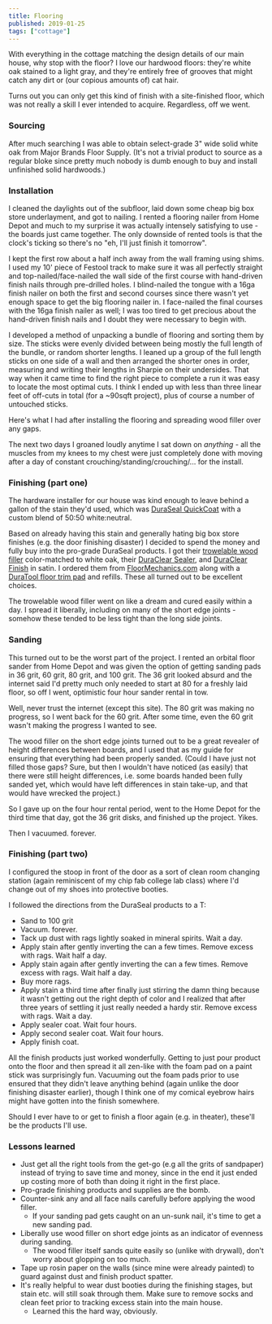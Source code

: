 ```yaml
---
title: Flooring
published: 2019-01-25
tags: ["cottage"]
---
```


With everything in the cottage matching the design details of our main house, why stop with the floor?
I love our hardwood floors: they're white oak stained to a light gray, and they're entirely free of grooves
that might catch any dirt or (our copious amounts of) cat hair.

Turns out you can only get this kind of finish with a site-finished floor, which was not really a skill I ever intended to acquire.
Regardless, off we went.

### Sourcing

After much searching I was able to obtain select-grade 3" wide solid white oak from Major Brands Floor Supply.
(It's not a trivial product to source as a regular bloke since pretty much nobody is dumb enough to buy and install
unfinished solid hardwoods.)

### Installation

I cleaned the daylights out of the subfloor, laid down some cheap big box store underlayment, and got to nailing.
I rented a flooring nailer from Home Depot and much to my surprise it was actually intensely satisfying to use -
the boards just came together.
The only downside of rented tools is that the clock's ticking so there's no "eh, I'll just finish it tomorrow".

I kept the first row about a half inch away from the wall framing using shims. I used my 10' piece of Festool track
to make sure it was all perfectly straight and top-nailed/face-nailed the wall side of the first course with hand-driven finish nails
through pre-drilled holes. I blind-nailed the tongue with a 16ga finish nailer on both the first and second courses
since there wasn't yet enough space to get the big flooring nailer in. I face-nailed the final courses with the
16ga finish nailer as well; I was too tired to get precious about the hand-driven finish nails and I doubt they were
necessary to begin with.

I developed a method of unpacking a bundle of flooring and sorting them by size.
The sticks were evenly divided between being mostly the full length of the bundle, or random shorter lengths.
I leaned up a group of the full length sticks on one side of a wall and then arranged the shorter ones in order,
measuring and writing their lengths in Sharpie on their undersides.
That way when it came time to find the right piece to complete a run it was easy to locate the most optimal cuts.
I think I ended up with less than three linear feet of off-cuts in total (for a ~90sqft project),
plus of course a number of untouched sticks.

Here's what I had after installing the flooring and spreading wood filler over any gaps.

<?# SimpleFigure Src="images/IMG_20190125_120444.jpg" Alt="Post-install with cured wood filler" /?>

The next two days I groaned loudly anytime I sat down on _anything_ - all the muscles from my knees to my chest
were just completely done with moving after a day of constant crouching/standing/crouching/... for the install.

### Finishing (part one)

The hardware installer for our house was kind enough to leave behind a gallon of the stain they'd used,
which was [DuraSeal QuickCoat](https://www.duraseal.com/products/stains/quick-coat/) with a custom blend of
50:50 white:neutral.

Based on already having this stain and generally hating big box store finishes (e.g. the door finishing disaster)
I decided to spend the money and fully buy into the pro-grade DuraSeal products.
I got their [trowelable wood filler](https://www.duraseal.com/products/fillers/trowelable-wood-filler/) color-matched to white oak,
their [DuraClear Sealer](https://www.duraseal.com/products/sealers/duraclear-sealer/), and
[DuraClear Finish](https://www.duraseal.com/products/finishes/duraclear/) in satin.
I ordered them from [FloorMechanics.com](https://floormechanics.com/) along with a
[DuraTool floor trim pad](https://floormechanics.com/ProductDetail/Duratool10FloorTrimPadwithHandle/8040/Applicators)
and refills. These all turned out to be excellent choices.

The trowelable wood filler went on like a dream and cured easily within a day. I spread it liberally,
including on many of the short edge joints - somehow these tended to be less tight than the long side joints.

### Sanding

This turned out to be the worst part of the project. I rented an orbital floor sander from Home Depot
and was given the option of getting sanding pads in 36 grit, 60 grit, 80 grit, and 100 grit.
The 36 grit looked absurd and the internet said I'd pretty much only needed to start at 80 for a freshly laid floor,
so off I went, optimistic four hour sander rental in tow.

Well, never trust the internet (except this site). The 80 grit was making no progress, so I went back for the 60 grit.
After some time, even the 60 grit wasn't making the progress I wanted to see.

The wood filler on the short edge joints turned out to be a great revealer of height differences between boards,
and I used that as my guide for ensuring that everything had been properly sanded.
(Could I have just not filled those gaps? Sure, but then I wouldn't have noticed (as easily) that there were still
height differences, i.e. some boards handed been fully sanded yet, which would have left differences in stain take-up,
and that would have wrecked the project.)

So I gave up on the four hour rental period, went to the Home Depot for the third time that day, got the 36 grit disks,
and finished up the project. Yikes.

Then I vacuumed. forever.

### Finishing (part two)

I configured the stoop in front of the door as a sort of clean room changing station
(again reminiscent of my chip fab college lab class) where I'd change out of my shoes into protective booties.

I followed the directions from the DuraSeal products to a T:

- Sand to 100 grit
- Vacuum. forever.
- Tack up dust with rags lightly soaked in mineral spirits. Wait a day.
- Apply stain after gently inverting the can a few times. Remove excess with rags. Wait half a day.
- Apply stain again after gently inverting the can a few times. Remove excess with rags. Wait half a day.
- Buy more rags.
- Apply stain a third time after finally just stirring the damn thing because it wasn't getting out the right depth of color and I realized that after three years of settling it just really needed a hardy stir. Remove excess with rags. Wait a day.
- Apply sealer coat. Wait four hours.
- Apply second sealer coat. Wait four hours.
- Apply finish coat.

All the finish products just worked wonderfully. Getting to just pour product onto the floor and then spread it all zen-like
with the foam pad on a paint stick was surprisingly fun. Vacuuming out the foam pads prior to use ensured that they
didn't leave anything behind (again unlike the door finishing disaster earlier), though I think one of my comical eyebrow
hairs might have gotten into the finish somewhere.

Should I ever have to or get to finish a floor again (e.g. in theater), these'll be the products I'll use.

<?# SimpleFigure Src="images/IMG_20190130_113050.jpg" Alt="The finished product" /?>

### Lessons learned

- Just get all the right tools from the get-go (e.g all the grits of sandpaper) instead of trying to save time and money, since in the end it just ended up costing more of both than doing it right in the first place.
- Pro-grade finishing products and supplies are the bomb.
- Counter-sink any and all face nails carefully before applying the wood filler.
  - If your sanding pad gets caught on an un-sunk nail, it's time to get a new sanding pad.
- Liberally use wood filler on short edge joints as an indicator of evenness during sanding.
  - The wood filler itself sands quite easily so (unlike with drywall), don't worry about glopping on too much.
- Tape up rosin paper on the walls (since mine were already painted) to guard against dust and finish product spatter.
- It's really helpful to wear dust booties during the finishing stages, but stain etc. will still soak through them. Make sure to remove socks and clean feet prior to tracking excess stain into the main house.
  - Learned this the hard way, obviously.
